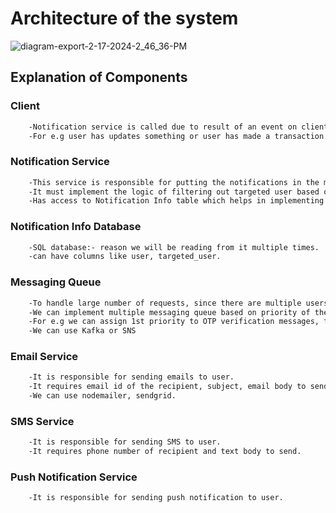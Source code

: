 # Architecture of the system
![diagram-export-2-17-2024-2_46_36-PM](https://github.com/SufiyanGolandaz/notification-service/assets/42806710/8dcad0b6-9eb1-4e39-9bd3-7dc8c2478229)

## Explanation of Components

### Client
```bash
    -Notification service is called due to result of an event on client side.
    -For e.g user has updates something or user has made a transaction.
```

### Notification Service
```bash
    -This service is responsible for putting the notifications in the message queue.
    -It must implement the logic of filtering out targeted user based on some criteria (like if the user has opted to subscribe to the notif)
    -Has access to Notification Info table which helps in implementing the filter logic.
```
### Notification Info Database
```bash
    -SQL database:- reason we will be reading from it multiple times.
    -can have columns like user, targeted_user.
```
### Messaging Queue
```bash
    -To handle large number of requests, since there are multiple users and each users might have multiple subscribers.
    -We can implement multiple messaging queue based on priority of the message.
    -For e.g we can assign 1st priority to OTP verification messages, followed by transactional messages, followed by promotional messages.
    -We can use Kafka or SNS
```

### Email Service
```bash
    -It is responsible for sending emails to user.
    -It requires email id of the recipient, subject, email body to send, optional attachment.
    -We can use nodemailer, sendgrid.
```
### SMS Service
```bash
    -It is responsible for sending SMS to user.
    -It requires phone number of recipient and text body to send.
```
### Push Notification Service
```bash
    -It is responsible for sending push notification to user.
```


